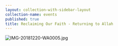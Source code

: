 ```yaml
---
layout: collection-with-sidebar-layout
collection-name: events
published: true
title: Reclaiming Our Faith - Returning to Allah
---
```

![IMG-20181220-WA0005.jpg]({{site.baseurl}}/media/IMG-20181220-WA0005.jpg)
